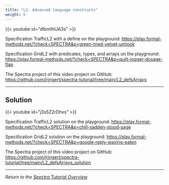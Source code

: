 ```yaml
---
title: "L2. Advanced language constructs"
weight: 6
---
```



{{< youtube id="dIbmIhIJA3s" >}}

Specification TrafficL2 with a define on the playground: https://play.formal-methods.net/?check=SPECTRA&p=green-tried-velvet-unhook

Specification GridL2 with predicates, types, and arrays on the playground:
https://play.formal-methods.net/?check=SPECTRA&p=quilt-jogger-dosage-flap

The Spectra project of this video project on GitHub: https://github.com/jringert/spectra-tutorial/tree/main/L2_defsArrays

---

## Solution

{{< youtube id="j3s5Z2rDhxs" >}}

Specification TrafficL2 solution on the playground: https://play.formal-methods.net/?check=SPECTRA&p=chill-sadden-stood-sage

Specification GridL2 solution on the playground:
https://play.formal-methods.net/?check=SPECTRA&p=google-reply-waving-eaten

The Spectra project of this video project on GitHub: https://github.com/jringert/spectra-tutorial/tree/main/L2_defsArrays_solution

---

*Return to the [Spectra Tutorial Overview](/gse/tutorials/spectra/)*
